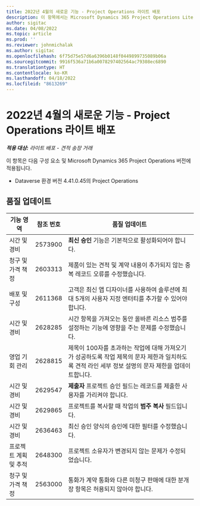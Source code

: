 ```yaml
---
title: 2022년 4월의 새로운 기능 - Project Operations 라이트 배포
description: 이 항목에서는 Microsoft Dynamics 365 Project Operations Lite 배포의 2022년 4월 릴리스에서 사용할 수 있는 품질 업데이트에 대한 정보를 제공합니다.
author: sigitac
ms.date: 04/08/2022
ms.topic: article
ms.prod: ''
ms.reviewer: johnmichalak
ms.author: sigitac
ms.openlocfilehash: 6f75d75e57d6a6396b0148f0449899735089b06a
ms.sourcegitcommit: 9916f536a71b6a0078297402564ac79308ec6890
ms.translationtype: HT
ms.contentlocale: ko-KR
ms.lasthandoff: 04/18/2022
ms.locfileid: "8613269"
---
```

# <a name="whats-new-april-2022---project-operations-lite-deployment"></a>2022년 4월의 새로운 기능 - Project Operations 라이트 배포

_**적용 대상:** 라이트 배포 - 견적 송장 거래_

이 항목은 다음 구성 요소 및 Microsoft Dynamics 365 Project Operations 버전에 적용됩니다.

- Dataverse 환경 버전 4.41.0.45의 Project Operations

## <a name="quality-updates"></a>품질 업데이트

| 기능 영역 | 참조 번호 | 품질 업데이트 |
| --- | --- | --- |
| 시간 및 경비 | 2573900 | **최신 승인** 기능은 기본적으로 활성화되어야 합니다. |
| 청구 및 가격 책정 | 2603313 | 제품이 있는 견적 및 계약 내용이 추가되지 않는 중복 레코드 오류를 수정했습니다. |
| 배포 및 구성 | 2611368 | 고객은 최신 앱 디자이너를 사용하여 솔루션에 최대 5개의 사용자 지정 엔터티를 추가할 수 있어야 합니다. |
| 시간 및 경비 | 2628285 | 시간 항목을 가져오는 동안 올바른 리소스 범주를 설정하는 기능에 영향을 주는 문제를 수정했습니다. |
| 영업 기회 관리| 2628815 | 제목이 100자를 초과하는 작업에 대해 가져오기가 성공하도록 작업 제목의 문자 제한과 일치하도록 견적 라인 세부 정보 설명의 문자 제한을 업데이트합니다. |
| 시간 및 경비| 2629547 | **제출자** 프로젝트 승인 필드는 레코드를 제출한 사용자를 가리켜야 합니다. |
| 시간 및 경비| 2629865 | 프로젝트를 복사할 때 작업의 **범주 복사** 필드입니다. |
| 시간 및 경비| 2636463 | 최신 승인 양식의 승인에 대한 필터를 수정했습니다. |
| 프로젝트 계획 및 추적 | 2648300 | 프로젝트 소유자가 변경되지 않는 문제가 수정되었습니다. |
| 청구 및 가격 책정 | 2563000 | 통화가 계약 통화와 다른 미청구 판매에 대한 분개장 항목은 허용되지 않아야 합니다. |

